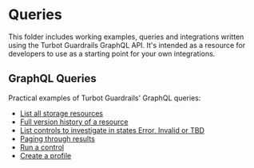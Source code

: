 # Queries

This folder includes working examples, queries and integrations written using
the Turbot Guardrails GraphQL API. It's intended as a resource for developers
to use as a starting point for your own integrations.

## GraphQL Queries

Practical examples of Turbot Guardrails' GraphQL queries:

* [List all storage resources](./common/storage-resources.graphql)
* [Full version history of a resource](./common/resource-history.graphql)
* [List controls to investigate in states Error, Invalid or TBD](./common/controls-to-investigate.graphql)
* [Paging through results](./common/paging.graphql)
* [Run a control](./common/run-control.graphql)
* [Create a profile](./common/create_profile.graphql)
